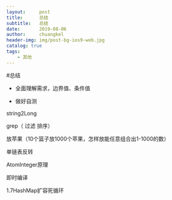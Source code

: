 ```yaml
---
layout:     post
title:      总结
subtitle:   总结
date:       2019-08-06
author:     chuangkel
header-img: img/post-bg-ios9-web.jpg
catalog: true
tags:
    - 其他
---
```

#总结



* 全面理解需求，边界值、条件值

* 做好自测





string2Long 

grep（ 过滤 排序） 

放苹果（10个篮子放1000个苹果，怎样放能任意组合出1-1000的数） 

单链表反转

AtomInteger原理

即时编译

1.7HashMap扩容死循环